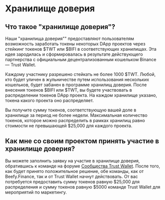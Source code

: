 # Хранилище доверия

## **Что такое "хранилище доверия"?**

Наши "хранилища доверия"" предоставляют пользователям возможность заработать токены некоторых DApp проектов через стейкинг токенов $TWT или $BIFI в соответствующих хранилищах. Эта идея зародилась и сформировалась в результате действующего партнерства с официальным децентрализованным кошельком Binance — Trust Wallet.

Каждому участнику разрешено стейкать не более 1000 $TWT. Любой, кто будет уличен в жульничестве путем использования нескольких кошельков, будет забанен в программе хранилищ доверия. После внесения токенов $BIFI или $TWT, вы будете участвовать в распределении токенов DApp проекта. На каждом хранилище указано, токена какого проекта оно распределяет.

Вы получите сумму токенов, соответствующую вашей доле в хранилище за период не более недели. Максимальная количество токенов, которое можно распределить в рамках хранилищ равно стоимости не превышающей $25,000 для каждого проекта.

## **Как мне со своим проектом принять участие в хранилище доверия?**

Вы можете заполнить заявку на участие в хранилище доверия, обратившись к команде на форуме [Сообщества Trust Wallet](https://community.trustwallet.com/). После того, как будет принято положительное решение, обе команды, как от Beefy.Finance, так и от Trust Wallet начнут действовать. От вас потребуется предоставить сумму токенов равную $25,000 для распределения и сумму токенов равную $5000 команде Trust Wallet для мероприятий по маркетингу.

